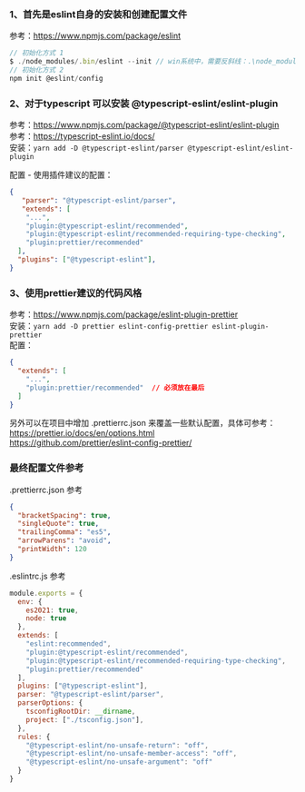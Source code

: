 ### 1、首先是eslint自身的安装和创建配置文件
参考：https://www.npmjs.com/package/eslint

```ts
// 初始化方式 1
$ ./node_modules/.bin/eslint --init // win系统中，需要反斜线：.\node_modules\.bin\eslint --init
// 初始化方式 2
npm init @eslint/config
```

### 2、对于typescript 可以安装 @typescript-eslint/eslint-plugin
参考：https://www.npmjs.com/package/@typescript-eslint/eslint-plugin  
参考：https://typescript-eslint.io/docs/  
安装：```yarn add -D @typescript-eslint/parser @typescript-eslint/eslint-plugin```  

配置 - 使用插件建议的配置：  
```json
{
   "parser": "@typescript-eslint/parser",
   "extends": [
    "...",
    "plugin:@typescript-eslint/recommended",
    "plugin:@typescript-eslint/recommended-requiring-type-checking",
    "plugin:prettier/recommended"
  ],
  "plugins": ["@typescript-eslint"],
}
```

### 3、使用prettier建议的代码风格
参考：https://www.npmjs.com/package/eslint-plugin-prettier  
安装：```yarn add -D prettier eslint-config-prettier eslint-plugin-prettier```  
配置：  
```json
{
  "extends": [
    "...",
    "plugin:prettier/recommended"  // 必须放在最后
  ]  
}
```
另外可以在项目中增加 .prettierrc.json 来覆盖一些默认配置，具体可参考：  
https://prettier.io/docs/en/options.html  
https://github.com/prettier/eslint-config-prettier/  

### 最终配置文件参考

.prettierrc.json 参考
```json
{
  "bracketSpacing": true,
  "singleQuote": true,
  "trailingComma": "es5",
  "arrowParens": "avoid",
  "printWidth": 120
}
```
.eslintrc.js 参考
```js
module.exports = {
  env: {
    es2021: true,
    node: true
  },
  extends: [
    "eslint:recommended",
    "plugin:@typescript-eslint/recommended",
    "plugin:@typescript-eslint/recommended-requiring-type-checking",
    "plugin:prettier/recommended"
  ],
  plugins: ["@typescript-eslint"],
  parser: "@typescript-eslint/parser",
  parserOptions: {
    tsconfigRootDir: __dirname,
    project: ["./tsconfig.json"],
  },
  rules: {
    "@typescript-eslint/no-unsafe-return": "off",
    "@typescript-eslint/no-unsafe-member-access": "off",
    "@typescript-eslint/no-unsafe-argument": "off"
  }
}

```